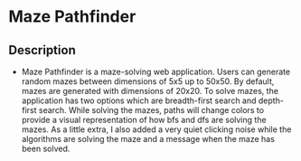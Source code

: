 # Maze Pathfinder
  ## Description
  - Maze Pathfinder is a maze-solving web application. Users can
  generate random mazes between dimensions of 5x5 up to 50x50.
  By default, mazes are generated with dimensions of 20x20. To
  solve mazes, the application has two options which are
  breadth-first search and depth-first search. While solving
  the mazes, paths will change colors to provide a visual
  representation of how bfs and dfs are solving the mazes. As
  a little extra, I also added a very quiet clicking noise
  while the algorithms are solving the maze and a message when
  the maze has been solved.
